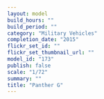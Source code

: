 ```yaml
---
layout: model
build_hours: ""
build_period: ""
category: "Military Vehicles"
completion_date: "2015"
flickr_set_id: ""
flickr_set_thumbnail_url: ""
model_id: "173"
publish: false
scale: "1/72"
summary: ""
title: "Panther G"
---
```



